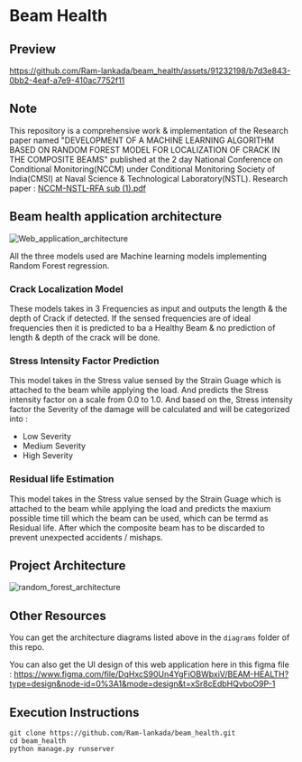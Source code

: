 # Beam Health

## Preview 
https://github.com/Ram-lankada/beam_health/assets/91232198/b7d3e843-0bb2-4eaf-a7e9-410ac7752f11

## Note 
This repository is a comprehensive work & implementation of the Research paper named "DEVELOPMENT OF A MACHINE LEARNING ALGORITHM
BASED ON RANDOM FOREST MODEL FOR LOCALIZATION OF CRACK IN THE COMPOSITE BEAMS" published at the 2 day National Conference on Conditional Monitoring(NCCM) under Conditional Monitoring Society of India(CMSI) at Naval Science & Technological Laboratory(NSTL). 
Research paper : [NCCM-NSTL-RFA sub (1).pdf](https://github.com/Ram-lankada/beam_health/files/12196483/NCCM-NSTL-RFA.sub.1.pdf)


## Beam health application architecture 
![Web_application_architecture](https://github.com/Ram-lankada/beam_health/assets/91232198/c51413f2-ff19-445e-aab7-7594bff04c59)

All the three models used are Machine learning models implementing Random Forest regression. 

### Crack Localization Model 
These models takes in 3 Frequencies as input and outputs the length & the depth of Crack if detected. 
If the sensed frequencies are of ideal frequencies then it is predicted to ba a Healthy Beam & no prediction of length & depth of the crack will be done.

### Stress Intensity Factor Prediction

This model takes in the Stress value sensed by the Strain Guage which is attached to the beam while applying the load. And predicts the Stress intensity factor on a scale from 0.0 to 1.0. 
And based on the, Stress intensity factor the Severity of the damage will be calculated and will be categorized into : 
- Low Severity
- Medium Severity
- High Severity

### Residual life Estimation

This model takes in the Stress value sensed by the Strain Guage which is attached to the beam while applying the load and predicts the maxium possible time till which the beam can be used, which can be termd as Residual life. After which the composite beam has to be discarded to prevent unexpected accidents / mishaps. 



## Project Architecture 
![random_forest_architecture](https://github.com/Ram-lankada/beam_health/assets/91232198/b900dd84-3142-4caa-84c6-2e95cc4ba02d)

## Other Resources 
You can get the architecture diagrams listed above in the `diagrams` folder of this repo. 

You can also get the UI design of this web application here in this figma file :
https://www.figma.com/file/DqHxcS90Un4YgFiOBWbxiV/BEAM-HEALTH?type=design&node-id=0%3A1&mode=design&t=xSr8cEdbHQvboO9P-1


## Execution Instructions
```
git clone https://github.com/Ram-lankada/beam_health.git
cd beam_health
python manage.py runserver
```

